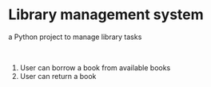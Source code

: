 # Library management system

<p>a Python project to manage library tasks</p>
<br>
<ol>
        <li>User can borrow a book from available books </li>
        <li>User can return a book</li>
</ol>

